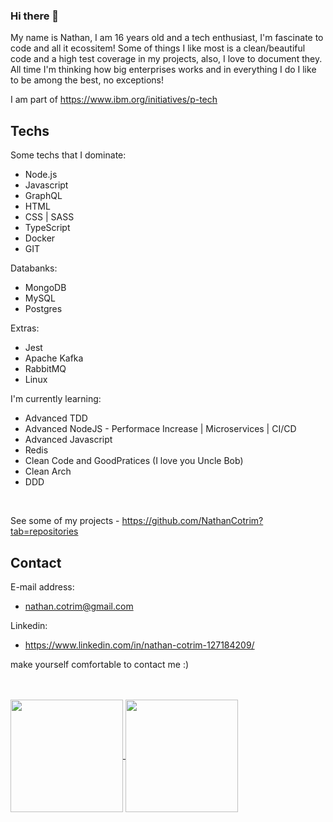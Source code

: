 ### Hi there 👋

My name is Nathan, I am 16 years old and a tech enthusiast, I'm fascinate to code and all it ecossitem! Some of things I like most is a clean/beautiful code and a high test coverage in my projects, also, I love to document they. All time I'm thinking how big enterprises works and in everything I do I like to be among the best, no exceptions!

I am part of https://www.ibm.org/initiatives/p-tech


## Techs

Some techs that I dominate:
- Node.js
- Javascript
- GraphQL
- HTML
- CSS | SASS
- TypeScript
- Docker
- GIT


Databanks:
- MongoDB
- MySQL
- Postgres


Extras:
- Jest
- Apache Kafka
- RabbitMQ
- Linux


I'm currently learning:
- Advanced TDD
- Advanced NodeJS - Performace Increase | Microservices | CI/CD
- Advanced Javascript
- Redis
- Clean Code and GoodPratices (I love you Uncle Bob)
- Clean Arch
- DDD

<br>

See some of my projects - https://github.com/NathanCotrim?tab=repositories
 
## Contact

E-mail address:
- nathan.cotrim@gmail.com

Linkedin:
- https://www.linkedin.com/in/nathan-cotrim-127184209/

make yourself comfortable to contact me :)

<br>
<br>

<div>
  <a href="https://github.com/NathanCotrim">
  <img height="180em"   align="center" src="https://github-readme-stats.vercel.app/api?username=NathanCotrim&show_icons=true&theme=dark&include_all_commits=true&count_private=true"/>
  <img height="180em"  align="center" src="https://github-readme-stats.vercel.app/api/top-langs/?username=NathanCotrim&&layout=compact&hide=shell&theme=dark"/>
</div>
 <br>

